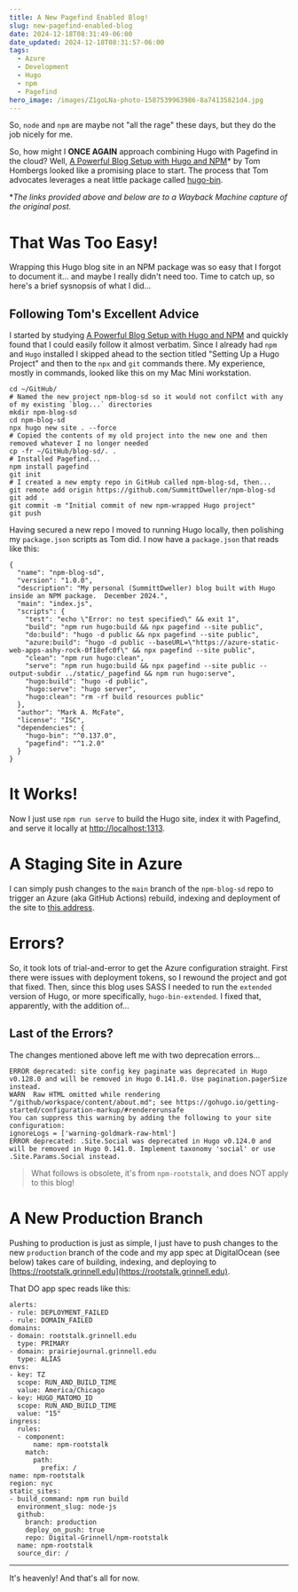 ```yaml
---
title: A New Pagefind Enabled Blog!
slug: new-pagefind-enabled-blog
date: 2024-12-18T08:31:49-06:00
date_updated: 2024-12-18T08:31:57-06:00
tags: 
  - Azure
  - Development
  - Hugo
  - npm
  - Pagefind
hero_image: /images/Z1goLNa-photo-1587539963986-8a74135821d4.jpg
---
```


So, `node` and `npm` are maybe not "all the rage" these days, but they do the job nicely for me.

So, how might I **ONCE AGAIN** approach combining Hugo with Pagefind in the cloud?  Well, [A Powerful Blog Setup with Hugo and NPM](https://web.archive.org/web/20220818082611/https://www.blogtrack.io/blog/powerful-blog-setup-with-hugo-and-npm/)* by Tom Hombergs looked like a promising place to start.  The process that Tom advocates leverages a neat little package called [hugo-bin](https://www.npmjs.com/package/hugo-bin).

**The links provided above and below are to a Wayback Machine capture of the original post.*

# That Was Too Easy!

Wrapping this Hugo blog site in an NPM package was so easy that I forgot to document it... and maybe I really didn't need too.  Time to catch up, so here's a brief sysnopsis of what I did...

## Following Tom's Excellent Advice

I started by studying [A Powerful Blog Setup with Hugo and NPM](https://web.archive.org/web/20220818082611/https://www.blogtrack.io/blog/powerful-blog-setup-with-hugo-and-npm/) and quickly found that I could easily follow it almost verbatim.  Since I already had `npm` and `Hugo` installed I skipped ahead to the section titled "Setting Up a Hugo Project" and then to the `npx` and `git` commands there.  My experience, mostly in commands, looked like this on my Mac Mini workstation.

    cd ~/GitHub/
    # Named the new project npm-blog-sd so it would not confilct with any of my existing `blog...` directories
    mkdir npm-blog-sd
    cd npm-blog-sd
    npx hugo new site . --force
    # Copied the contents of my old project into the new one and then removed whatever I no longer needed
    cp -fr ~/GitHub/blog-sd/. .  
    # Installed Pagefind...
    npm install pagefind
    git init
    # I created a new empty repo in GitHub called npm-blog-sd, then...
    git remote add origin https://github.com/SummittDweller/npm-blog-sd 
    git add . 
    git commit -m "Initial commit of new npm-wrapped Hugo project"
    git push
    

Having secured a new repo I moved to running Hugo locally, then polishing my `package.json` scripts as Tom did.  I now have a `package.json` that reads like this:

```
{
  "name": "npm-blog-sd",
  "version": "1.0.0",
  "description": "My personal (SummittDweller) blog built with Hugo inside an NPM package.  December 2024.",
  "main": "index.js",
  "scripts": {
    "test": "echo \"Error: no test specified\" && exit 1",
    "build": "npm run hugo:build && npx pagefind --site public",
    "do:build": "hugo -d public && npx pagefind --site public",
    "azure:build": "hugo -d public --baseURL=\"https://azure-static-web-apps-ashy-rock-0f18efc0f\" && npx pagefind --site public",
    "clean": "npm run hugo:clean",
    "serve": "npm run hugo:build && npx pagefind --site public --output-subdir ../static/_pagefind && npm run hugo:serve",
    "hugo:build": "hugo -d public",
    "hugo:serve": "hugo server",
    "hugo:clean": "rm -rf build resources public"
  },
  "author": "Mark A. McFate",
  "license": "ISC",
  "dependencies": {
    "hugo-bin": "^0.137.0",
    "pagefind": "^1.2.0"
  }
}
```

# It Works!

Now I just use `npm run serve` to build the Hugo site, index it with Pagefind, and serve it locally at [http://localhost:1313](http://localhost:1313).

# A Staging Site in Azure

I can simply push changes to the `main` branch of the `npm-blog-sd` repo to trigger an Azure (aka GitHub Actions) rebuild, indexing and deployment of the site to [this address](https://ashy-rock-0f18efc0f.4.azurestaticapps.net).

# Errors?

So, it took lots of trial-and-error to get the Azure configuration straight.  First there were issues with deployment tokens, so I rewound the project and got that fixed.  Then, since this blog uses SASS I needed to run the `extended` version of Hugo, or more specifically, `hugo-bin-extended`.   I fixed that, apparently, with the addition of...

## Last of the Errors?

The changes mentioned above left me with two deprecation errors...  

```
ERROR deprecated: site config key paginate was deprecated in Hugo v0.128.0 and will be removed in Hugo 0.141.0. Use pagination.pagerSize instead.
WARN  Raw HTML omitted while rendering "/github/workspace/content/about.md"; see https://gohugo.io/getting-started/configuration-markup/#rendererunsafe
You can suppress this warning by adding the following to your site configuration:
ignoreLogs = ['warning-goldmark-raw-html']
ERROR deprecated: .Site.Social was deprecated in Hugo v0.124.0 and will be removed in Hugo 0.141.0. Implement taxonomy 'social' or use .Site.Params.Social instead.
```




> What follows is obsolete, it's from `npm-rootstalk`, and does NOT apply to this blog!

# A New Production Branch

Pushing to production is just as simple, I just have to push changes to the new `production` branch of the code and my app spec at DigitalOcean (see below) takes care of building, indexing, and deploying to [https://rootstalk.grinnell.edu](https://rootstalk.grinnell.edu).

That DO app spec reads like this:

    alerts:
    - rule: DEPLOYMENT_FAILED
    - rule: DOMAIN_FAILED
    domains:
    - domain: rootstalk.grinnell.edu
      type: PRIMARY
    - domain: prairiejournal.grinnell.edu
      type: ALIAS
    envs:
    - key: TZ
      scope: RUN_AND_BUILD_TIME
      value: America/Chicago
    - key: HUGO_MATOMO_ID
      scope: RUN_AND_BUILD_TIME
      value: "15"
    ingress:
      rules:
      - component:
          name: npm-rootstalk
        match:
          path:
            prefix: /
    name: npm-rootstalk
    region: nyc
    static_sites:
    - build_command: npm run build
      environment_slug: node-js
      github:
        branch: production
        deploy_on_push: true
        repo: Digital-Grinnell/npm-rootstalk
      name: npm-rootstalk
      source_dir: /
    

---

It's heavenly!  And that's all for now.
